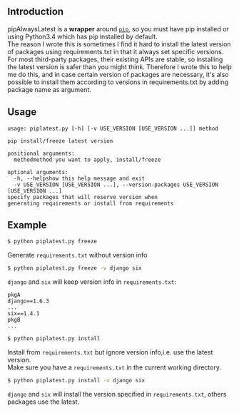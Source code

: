 Introduction
------------
pipAlwaysLatest is a **wrapper** around [`pip`](https://pypi.python.org/pypi/pip), so you must have pip installed or using Python3.4 which has pip installed by default.  
The reason I wrote this is sometimes I find it hard to install the latest version of packages using requirements.txt in that it always set specific versions. For most third-party packages, their existing APIs are stable, so installing the latest version is safer than you might think. Therefore I wrote this to help me do this, and in case certain version of packages are necessary, it's also possible to install them according to versions in requirements.txt by adding package name as argument.

Usage
-----
    usage: piplatest.py [-h] [-v USE_VERSION [USE_VERSION ...]] method
    
    pip install/freeze latest version
    
    positional arguments:
      methodmethod you want to apply, install/freeze
    
    optional arguments:
      -h, --helpshow this help message and exit
      -v USE_VERSION [USE_VERSION ...], --version-packages USE_VERSION [USE_VERSION ...]
    specify packages that will reserve version when
    generating requirements or install from requirements

Example
-------
```bash  
$ python piplatest.py freeze  
```  
Generate `requirements.txt` without version info
<br>

```bash    
$ python piplatest.py freeze -v django six   
```  
`django` and `six` will keep version info in `requirements.txt`:  

    pkgA
    django==1.6.3
    ...
    six==1.4.1
    pkgB
    ...

```bash    
$ python piplatest.py install   
```  
Install from `requirements.txt` but ignore version info,i.e. use the latest version.   
Make sure you have a `requirements.txt` in the current working directory.
<br>

```bash    
$ python piplatest.py install -v django six  
```  
`django` and `six` will install the version specified in `requirements.txt`, others packages use the latest.